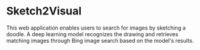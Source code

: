 # Sketch2Visual
This web application enables users to search for images by sketching a doodle. A deep learning model recognizes the drawing and retrieves matching images through Bing image search based on the model's results.
